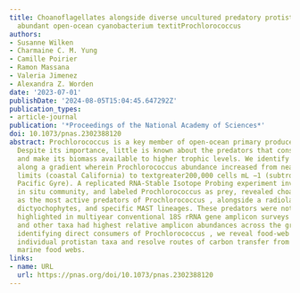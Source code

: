 ```yaml
---
title: Choanoflagellates alongside diverse uncultured predatory protists consume the
  abundant open-ocean cyanobacterium textitProchlorococcus
authors:
- Susanne Wilken
- Charmaine C. M. Yung
- Camille Poirier
- Ramon Massana
- Valeria Jimenez
- Alexandra Z. Worden
date: '2023-07-01'
publishDate: '2024-08-05T15:04:45.647292Z'
publication_types:
- article-journal
publication: '*Proceedings of the National Academy of Sciences*'
doi: 10.1073/pnas.2302388120
abstract: Prochlorococcus is a key member of open-ocean primary producer communities.
  Despite its importance, little is known about the predators that consume this cyanobacterium
  and make its biomass available to higher trophic levels. We identify potential predators
  along a gradient wherein Prochlorococcus abundance increased from near detection
  limits (coastal California) to textgreater200,000 cells mL −1 (subtropical North
  Pacific Gyre). A replicated RNA-Stable Isotope Probing experiment involving the
  in situ community, and labeled Prochlorococcus as prey, revealed choanoflagellates
  as the most active predators of Prochlorococcus , alongside a radiolarian, chrysophytes,
  dictyochophytes, and specific MAST lineages. These predators were not appropriately
  highlighted in multiyear conventional 18S rRNA gene amplicon surveys where dinoflagellates
  and other taxa had highest relative amplicon abundances across the gradient. In
  identifying direct consumers of Prochlorococcus , we reveal food-web linkages of
  individual protistan taxa and resolve routes of carbon transfer from the base of
  marine food webs.
links:
- name: URL
  url: https://pnas.org/doi/10.1073/pnas.2302388120
---
```

